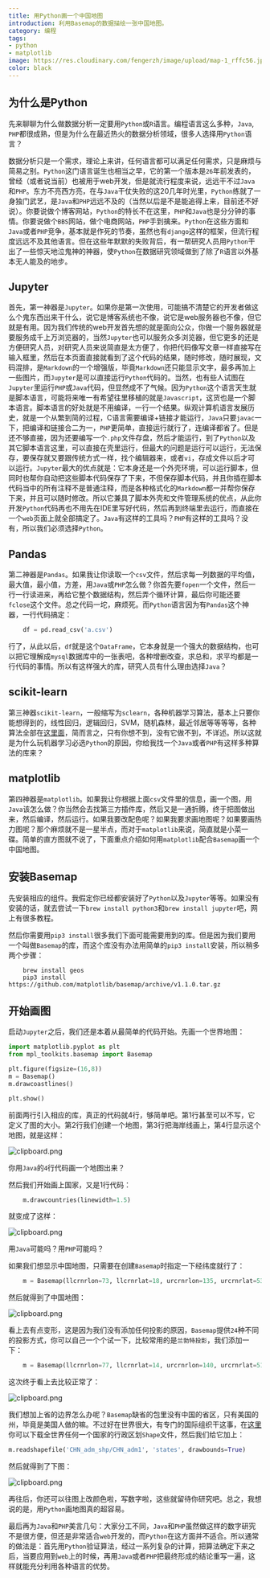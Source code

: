 ```yaml
---
title: 用Python画一个中国地图
introduction: 利用Basemap的数据描绘一张中国地图。
category: 编程
tags:
- python
- matplotlib
image: https://res.cloudinary.com/fengerzh/image/upload/map-1_rffc56.jpg
color: black
---
```


## 为什么是Python

先来聊聊为什么做数据分析一定要用`Python`或`R`语言。编程语言这么多种，`Java`, `PHP`都很成熟，但是为什么在最近热火的数据分析领域，很多人选择用`Python`语言？

数据分析只是一个需求，理论上来讲，任何语言都可以满足任何需求，只是麻烦与简易之别。`Python`这门语言诞生也相当之早，它的第一个版本是`26`年前发表的，曾经（或者说当前）也被用于web开发，但是就流行程度来说，远远干不过`Java`和`PHP`。东方不亮西方亮，在与`Java`干仗失败的这20几年时光里，`Python`练就了一身独门武艺，是`Java`和`PHP`远远不及的（当然以后是不是能追得上来，目前还不好说）。你要说做个博客网站，`Python`的特长不在这里，`PHP`和`Java`也是分分钟的事情。你要说做个`BBS`网站，做个电商网站，`PHP`手到擒来。`Python`在这些方面和`Java`或者`PHP`竞争，基本就是作死的节奏，虽然也有`django`这样的框架，但流行程度远远不及其他语言。但在这些年默默的失败背后，有一帮研究人员用`Python`干出了一些惊天地泣鬼神的神器，使`Python`在数据研究领域做到了除了`R`语言以外基本无人能及的地步。

## Jupyter

首先，第一神器是`Jupyter`。如果你是第一次使用，可能搞不清楚它的开发者做这么个鬼东西出来干什么，说它是博客系统也不像，说它是web服务器也不像，但它就是有用。因为我们传统的web开发首先想的就是面向公众，你做一个服务器就是要服务成千上万浏览器的，当然`Jupyter`也可以服务众多浏览器，但它更多的还是方便研究人员，对研究人员来说简直是太方便了，你把代码像写文章一样直接写在输入框里，然后在本页面直接就看到了这个代码的结果，随时修改，随时展现，文码混排，是`Markdown`的一个增强版，毕竟`Markdown`还只能显示文字，最多再加上一些图片，而`Jupyter`是可以直接运行`Python`代码的。当然，也有些人试图在`Jupyter`里运行`PHP`或`Java`代码，但显然成不了气候。因为`Python`这个语言天生就是脚本语言，可能将来唯一有希望往里移植的就是`Javascript`，这货也是一个脚本语言。脚本语言的好处就是不用编译，一行一个结果。纵观计算机语言发展历史，就是一个从繁到简的过程，C语言需要编译+链接才能运行，`Java`只要`javac`一下，把编译和链接合二为一，`PHP`更简单，直接运行就行了，连编译都省了。但是还不够直接，因为还要编写一个`.php`文件存盘，然后才能运行，到了`Python`以及其它脚本语言这里，可以直接在壳里运行，但最大的问题是运行可以运行，无法保存，要保存就又要跟传统方式一样，找个编辑器来，或者`vi`，存成文件以后才可以运行。`Jupyter`最大的优点就是：它本身还是一个外壳环境，可以运行脚本，但同时也帮你自动把这些脚本代码保存了下来，不但保存脚本代码，并且你插在脚本代码当中的所有注释不是普通注释，而是各种格式化的`Markdown`都一并帮你保存下来，并且可以随时修改。所以它兼具了脚本外壳和文件管理系统的优点，从此你开发`Python`代码再也不用先在IDE里写好代码，然后再到终端里去运行，而直接在一个`web`页面上就全部搞定了。`Java`有这样的工具吗？`PHP`有这样的工具吗？没有，所以我们必须选择`Python`。

## Pandas

第二神器是`Pandas`。如果我让你读取一个`csv`文件，然后求每一列数据的平均值，最大值，最小值，方差，用`Java`或`PHP`怎么做？你首先要`fopen`一个文件，然后一行一行读进来，再给它整个数据结构，然后弄个循环计算，最后你可能还要`fclose`这个文件。总之代码一坨，麻烦死。而`Python`语言因为有`Pandas`这个神器，一行代码搞定：
```python
    df = pd.read_csv('a.csv')
```
行了，从此以后，`df`就是这个`DataFrame`，它本身就是一个强大的数据结构，也可以把它理解成`mysql`数据库中的一张表吧，各种增删改查，求总和，求平均都是一行代码的事情。所以有这样强大的库，研究人员有什么理由选择`Java`？

## scikit-learn

第三神器`scikit-learn`，一般缩写为`sclearn`，各种机器学习算法，基本上只要你能想得到的，线性回归，逻辑回归，SVM，随机森林，最近邻居等等等等，各种算法全部在[这里面][1]，简而言之，只有你想不到，没有它做不到，不详述。所以这就是为什么玩机器学习必选`Python`的原因，你给我找一个`Java`或者`PHP`有这样多种算法的库来？

## matplotlib

第四神器是`matplotlib`。如果我让你根据上面`csv`文件里的信息，画一个图，用`Java`该怎么做？你当然会去找第三方插件库，然后又是一通折腾，终于把图做出来，然后编译，然后运行。如果我要改配色呢？如果我要求画地图呢？如果要画热力图呢？那个麻烦就不是一星半点，而对于`matplotlib`来说，简直就是小菜一碟。简单的直方图就不说了，下面重点介绍如何用`matplotlib`配合`Basemap`画一个中国地图。

## 安装Basemap

先安装相应的组件。我假定你已经都安装好了`Python`以及`Jupyter`等等。如果没有安装的话，就去尝试一下`brew install python3`和`brew install jupyter`吧，网上有很多教程。

然后你需要用`pip3 install`很多我们下面可能需要用到的库。但是因为我们要用一个叫做`Basemap`的库，而这个库没有办法用简单的`pip3 install`安装，所以稍多两个步骤：
```
    brew install geos
    pip3 install https://github.com/matplotlib/basemap/archive/v1.1.0.tar.gz
```
## 开始画图

启动`Jupyter`之后，我们还是本着从最简单的代码开始。先画一个世界地图：

```python
import matplotlib.pyplot as plt
from mpl_toolkits.basemap import Basemap

plt.figure(figsize=(16,8))
m = Basemap()
m.drawcoastlines()

plt.show()
```

前面两行引入相应的库，真正的代码就4行，够简单吧。第1行甚至可以不写，它定义了图的大小。第2行我们创建一个地图，第3行把海岸线画上，第4行显示这个地图，就是这样：


![clipboard.png](https://segmentfault.com/img/bVTMis)

你用`Java`的`4`行代码画一个地图出来？

然后我们开始画上国家，又是1行代码：
```python
    m.drawcountries(linewidth=1.5)
```
就变成了这样：


![clipboard.png](https://segmentfault.com/img/bVTMiE)

用`Java`可能吗？用`PHP`可能吗？

如果我们想显示中国地图，只需要在创建`Basemap`时指定一下经纬度就行了：
```python
    m = Basemap(llcrnrlon=73, llcrnrlat=18, urcrnrlon=135, urcrnrlat=53)
```
然后就得到了中国地图：


![clipboard.png](https://segmentfault.com/img/bVTMmI)

看上去有点变形，这是因为我们没有添加任何投影的原因，`Basemap`提供`24`种不同的投影方式，你可以自己一个个试一下，比较常用的是`兰勃特投影`，我们添加一下：
```python
    m = Basemap(llcrnrlon=77, llcrnrlat=14, urcrnrlon=140, urcrnrlat=51, projection='lcc', lat_1=33, lat_2=45, lon_0=100)
```
这次终于看上去比较正常了：


![clipboard.png](https://segmentfault.com/img/bVTMnS)


我们想加上省的边界怎么办呢？`Basemap`缺省的包里没有中国的省区，只有美国的州，毕竟是美国人做的嘛。不过好在世界很大，有专门的国际组织干这事，在[这里][2]你可以下载全世界任何一个国家的行政区划`Shape`文件，然后我们给它加上：
```python
m.readshapefile('CHN_adm_shp/CHN_adm1', 'states', drawbounds=True)
```
然后就得到了下图：


![clipboard.png](https://segmentfault.com/img/bVTMo8)

再往后，你还可以往图上改颜色啦，写数字啦，这些就留待你研究吧。总之，我想说的是，用`Python`画地图真的超容易。

最后再为`Java`和`PHP`美言几句：大家分工不同，`Java`和`PHP`虽然做这样的数字研究不是很方便，但还是非常适合`web`开发的，而`Python`在这方面并不适合。所以通常的做法是：首先用`Python`验证算法，经过一系列复杂的计算，把算法确定下来之后，当要应用到`web`上的时候，再用`Java`或者`PHP`把最终形成的结论重写一遍，这样就能充分利用各种语言的优势。


  [1]: http://scikit-learn.org/stable/user_guide.html
  [2]: http://www.gadm.org/country
